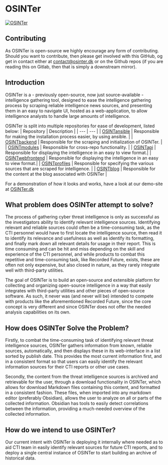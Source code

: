 # OSINTer
[![OSINTer](https://raw.githubusercontent.com/OSINTer-Platform/OSINTer/master/logo/full.png)](https://osinter.dk)

## Contributing
As OSINTer is open-source we highly encourage
any form of contributing. Should you want to contribute, then please get involved with this GitHub, og get in
contact either at contact@osinter.dk or on the Github repos (if you are reading
this on Gitlab, then that is simply a downstream mirror).

## Introduction
OSINTer is a - previously open-source, now just source-available - intelligence
gathering tool, designed to ease the intelligence gathering process by scraping
reliable intelligence news sources, and presenting them in an easy to navigate
UI, hosted as a web-application, to allow intelligence analysts to handle large
amounts of intelligence.

OSINTer is split into multiple repositories for ease of development, listed
below:
| Repository | Description |
| --- | --- |
| [OSINTansible](https://github.com/OSINTer-platform/ansible) | Responsible for making the installation process easier, by using ansible. |
| [OSINTbackend](https://github.com/OSINTer-platform/backend) | Responsible for the scraping and initialization of OSINTer. |
| [OSINTmodules](https://github.com/OSINTer-platform/modules) | Responsible for cross-repo functionality. |
| [OSINTapi](https://github.com/OSINTer-platform/api) | Responsible for displaying the intelligence in an easy to view format.|
| [OSINTwebfrontend](https://github.com/OSINTer-platform/webfrontend2) | Responsible for displaying the intelligence in an easy to view format.|
| [OSINTprofiles](https://github.com/OSINTer-platform/profiles) | Responsible for specifying the various sources that are scraped for intelligence. |
| [OSINTblog](https://github.com/OSINTer-platform/blog) | Responsible for the content at the blog associated with OSINTer |


 For a demonstration of how it looks and works, have a look at our demo-site at
 [OSINTer.dk](https://osinter.dk)

## What problem does OSINTer attempt to solve?
The process of gathering cyber threat intelligence is only as successful as the
investigators ability to identify relevant intelligence sources. Identifying
relevant and reliable sources could often be a time-consuming task, as the CTI
personnel would have to first locate the intelligence source, then read it to
identify its relevance and usefulness as well as identify its formatting, and
finally mark down all relevant details for usage in their report. This is time
consuming and can be hit and miss depending on the skill and experience of the
CTI personnel, and while products to combat this repetitive and time-consuming
task, like Recorded Future, exists, these are often not only expensive, but
also closed in nature, as they rarely integrate well with third-party
utilities.

The goal of OSINTer is to build an open-source and extensible platform for
collecting and organizing open-source intelligence in a way that easily
integrates with third-party utilities and other pieces of open-source software.
As such, it never was (and never will be) intended to compete with products
like the aforementioned Recorded Future, since the core concept is very
different and since OSINTer does not offer the needed analysis capabilities on
its own.


## How does OSINTer Solve the Problem?
Firstly, to combat the time-consuming task of identifying relevant threat
intelligence sources, OSINTer gathers information from known, reliable sources,
automatically, and then displays these in its web-interface in a list sorted by
publish date. This provides the most current information first, and in a
consistent format so that users can easily identify the relevant information
sources for their CTI reports or other use cases.

Secondly, the content from the threat intelligence sources is archived and
retrievable for the user, through a download functionality in OSINTer, which
allows for download Markdown files containing this content, and formatted in a
consistent fashion. These files, when imported into any markdown editor
(preferably Obsidian), allows the user to analyze on all or parts of the
collected information. Obsidian has tools to easily detect correlations between
the information, providing a much-needed overview of the collected information.

## How do we intend to use OSINTer?
Our current intent with OSINTer is deploying it internally where needed as to
aid CTI team in easily identify relevant sources for future CTI reports, and to
deploy a single central instance of OSINTer to start building an archive of
historical data.
